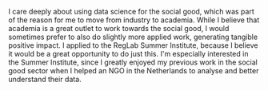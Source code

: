 
I care deeply about using data science for the social good, which was part of the reason for me to move from industry to academia. While I believe that academia is a great outlet to work towards the social good, I would sometimes prefer to also do slightly more applied work, generating tangible positive impact. I applied to the RegLab Summer Institute, because I believe it would be a great opportunity to do just this. I'm especially interested in the Summer Institute, since I greatly enjoyed my previous work in the social good sector when I helped an NGO in the Netherlands to analyse and better understand their data.